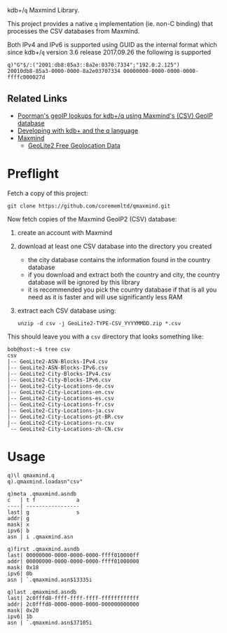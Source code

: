 kdb+/`q` Maxmind Library.

This project provides a native `q` implementation (ie. non-C binding) that processes the CSV databases from Maxmind.

Both IPv4 and IPv6 is supported using GUID as the internal format which since kdb+/`q` version 3.6 release 2017.09.26 the following is supported

    q)"G"$/:("2001:db8:85a3::8a2e:0370:7334";"192.0.2.125")
    20010db8-85a3-0000-0000-8a2e03707334 00000000-0000-0000-0000-ffffc000027d

## Related Links

 * [Poorman's geoIP lookups for kdb+/q using Maxmind's (CSV) GeoIP database](https://gist.github.com/jimdigriz/2dd4b249d2e3f24d8838f6466674f945)
 * [Developing with kdb+ and the q language](https://code.kx.com/q/)
 * [Maxmind](https://maxmind.com/)
    * [GeoLite2 Free Geolocation Data](https://dev.maxmind.com/geoip/geolite2-free-geolocation-data)

# Preflight

Fetch a copy of this project:

    git clone https://github.com/corememltd/qmaxmind.git

Now fetch copies of the Maxmind GeoIP2 (CSV) database:

 1. create an account with Maxmind
 1. download at least one CSV database into the directory you created
     * the city database contains the information found in the country database
     * if you download and extract both the country and city, the country database will be ignored by this library
     * it is recommended you pick the country database if that is all you need as it is faster and will use significantly less RAM
 1. extract each CSV database using:

        unzip -d csv -j GeoLite2-TYPE-CSV_YYYYMMDD.zip *.csv

This should leave you with a `csv` directory that looks something like:

    bob@host:~$ tree csv
    csv
    |-- GeoLite2-ASN-Blocks-IPv4.csv
    |-- GeoLite2-ASN-Blocks-IPv6.csv
    |-- GeoLite2-City-Blocks-IPv4.csv
    |-- GeoLite2-City-Blocks-IPv6.csv
    |-- GeoLite2-City-Locations-de.csv
    |-- GeoLite2-City-Locations-en.csv
    |-- GeoLite2-City-Locations-es.csv
    |-- GeoLite2-City-Locations-fr.csv
    |-- GeoLite2-City-Locations-ja.csv
    |-- GeoLite2-City-Locations-pt-BR.csv
    |-- GeoLite2-City-Locations-ru.csv
    `-- GeoLite2-City-Locations-zh-CN.csv

# Usage

    q)\l qmaxmind.q
    q).qmaxmind.loadasn"csv"
    
    q)meta .qmaxmind.asndb
    c   | t f             a
    ----| -----------------
    last| g               s
    addr| g                
    mask| x                
    ipv6| b                
    asn | i .qmaxmind.asn  
    
    q)first .qmaxmind.asndb
    last| 00000000-0000-0000-0000-ffff010000ff
    addr| 00000000-0000-0000-0000-ffff01000000
    mask| 0x18
    ipv6| 0b
    asn | `.qmaxmind.asn$13335i
    
    q)last .qmaxmind.asndb
    last| 2c0fffd8-ffff-ffff-ffff-ffffffffffff
    addr| 2c0fffd8-0000-0000-0000-000000000000
    mask| 0x20
    ipv6| 1b
    asn | `.qmaxmind.asn$37105i
